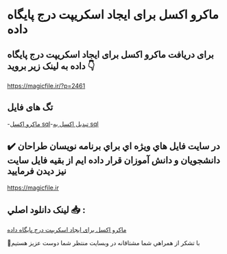 # ماکرو اکسل برای ایجاد اسکریپت درج پایگاه داده

## برای دریافت ماکرو اکسل برای ایجاد اسکریپت درج پایگاه داده به لینک زیر بروید 👇

https://magicfile.ir/?p=2461

## تگ های فایل

-[ماکرو اکسل sql](https://magicfile.ir/product/%d9%85%d8%a7%da%a9%d8%b1%d9%88-%d8%a7%da%a9%d8%b3%d9%84-%d8%a8%d8%b1%d8%a7%d9%8a-%d8%a7%d9%8a%d8%ac%d8%a7%d8%af-%d8%a7%d8%b3%da%a9%d8%b1%d9%8a%d9%be%d8%aa-%d8%af%d8%b1%d8%ac-%d9%be%d8%a7%d9%8a%da%af%d8%a7%d9%87-%d8%af%d8%a7%d8%af%d9%87/)-[تبدیل اکسل به sql](https://magicfile.ir/product/%d9%85%d8%a7%da%a9%d8%b1%d9%88-%d8%a7%da%a9%d8%b3%d9%84-%d8%a8%d8%b1%d8%a7%d9%8a-%d8%a7%d9%8a%d8%ac%d8%a7%d8%af-%d8%a7%d8%b3%da%a9%d8%b1%d9%8a%d9%be%d8%aa-%d8%af%d8%b1%d8%ac-%d9%be%d8%a7%d9%8a%da%af%d8%a7%d9%87-%d8%af%d8%a7%d8%af%d9%87/)

## ✔️ در سايت فايل هاي ويژه اي براي برنامه نويسان طراحان دانشجويان و دانش آموزان قرار داده ايم از بقيه فايل سايت نيز ديدن فرماييد

https://magicfile.ir


## لينک دانلود اصلي 📥 :

[ماکرو اکسل برای ایجاد اسکریپت درج پایگاه داده](https://magicfile.ir/product/%d9%85%d8%a7%da%a9%d8%b1%d9%88-%d8%a7%da%a9%d8%b3%d9%84-%d8%a8%d8%b1%d8%a7%d9%8a-%d8%a7%d9%8a%d8%ac%d8%a7%d8%af-%d8%a7%d8%b3%da%a9%d8%b1%d9%8a%d9%be%d8%aa-%d8%af%d8%b1%d8%ac-%d9%be%d8%a7%d9%8a%da%af%d8%a7%d9%87-%d8%af%d8%a7%d8%af%d9%87/) 


🙏با تشکر از همراهي شما مشتاقانه در وبسایت منتظر شما دوست عزیز هستیم

